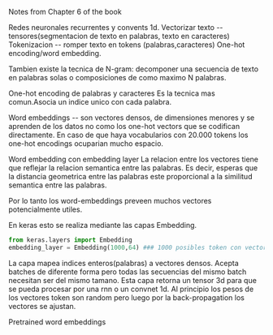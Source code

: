 Notes from Chapter 6 of the book

Redes neuronales recurrentes y convents 1d.
Vectorizar texto -- tensores(segmentacion de texto en palabras, texto en caracteres)
Tokenizacion -- romper texto en tokens (palabras,caracteres)
One-hot encoding/word embedding.

Tambien existe la tecnica de N-gram: decomponer una secuencia de texto en palabras solas o composiciones de como maximo N palabras.

One-hot encoding de palabras y caracteres
Es la tecnica mas comun.Asocia un indice unico con cada palabra.

Word embeddings -- son vectores densos, de dimensiones menores y se aprenden de los datos no como los one-hot vectors que se codifican directamente.
En caso de que haya vocabularios con 20.000 tokens los one-hot encodings ocuparian mucho espacio.

Word embedding con embedding layer
La relacion entre los vectores tiene que reflejar la relacion semantica entre las palabras. Es decir, esperas que la distancia geometrica entre las palabras este proporcional a la similitud semantica entre las palabras.

Por lo tanto los word-embeddings preveen muchos vectores potencialmente utiles.

En keras esto se realiza mediante las capas Embedding.

```python
from keras.layers import Embedding
embedding_layer = Embedding(1000,64) ### 1000 posibles token con vectores de dimension 64
```

La capa mapea indices enteros(palabras) a vectores densos.
Acepta batches de diferente forma pero todas las secuencias del mismo batch necesitan ser del mismo tamano.
Esta capa retorna un tensor 3d para que se pueda procesar por una rnn o un convnet 1d.
Al principio los pesos de los vectores token son random pero luego por la back-propagation los vectores se ajustan.

Pretrained word embeddings